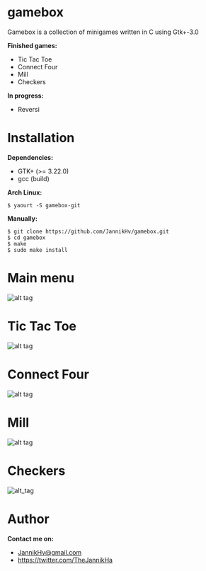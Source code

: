 # gamebox
Gamebox is a collection of minigames written in C using Gtk+\-3.0

**Finished games:**
* Tic Tac Toe
* Connect Four
* Mill
* Checkers

**In progress:**
* Reversi

# Installation
**Dependencies:**
* GTK+ (>= 3.22.0)
* gcc (build)

**Arch Linux:**

    $ yaourt -S gamebox-git

**Manually:**

    $ git clone https://github.com/JannikHv/gamebox.git
    $ cd gamebox
    $ make
    $ sudo make install

# Main menu
![alt tag](http://i.imgur.com/18rv34N.png)

# Tic Tac Toe
![alt tag](http://i.imgur.com/0tP8p0l.png)

# Connect Four
![alt tag](http://i.imgur.com/a6a9N5B.png)

# Mill
![alt tag](http://i.imgur.com/aaPjnrf.png)

# Checkers
![alt_tag](http://i.imgur.com/X9IhCCe.png)

# Author
**Contact me on:**
* JannikHv@gmail.com
* https://twitter.com/TheJannikHa
